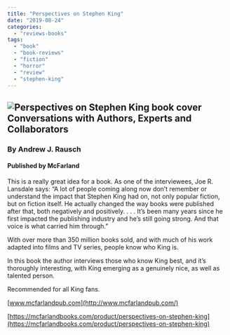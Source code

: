 ```yaml
---
title: "Perspectives on Stephen King"
date: "2019-08-24"
categories: 
  - "reviews-books"
tags: 
  - "book"
  - "book-reviews"
  - "fiction"
  - "horror"
  - "review"
  - "stephen-king"
---
```


## ![Perspectives on Stephen King book cover](https://www.hellbound.ca/wp-content/uploads/2019/08/Perspectives-on-Stephen-King.jpg)Conversations with Authors, Experts and Collaborators

### By Andrew J. Rausch

#### Published by McFarland

This is a really great idea for a book. As one of the interviewees, Joe R. Lansdale says: “A lot of people coming along now don’t remember or understand the impact that Stephen King had on, not only popular fiction, but on fiction itself. He actually changed the way books were published after that, both negatively and positively. . . . It’s been many years since he first impacted the publishing industry and he’s still going strong. And that voice is what carried him through.”

With over more than 350 million books sold, and with much of his work adapted into films and TV series, people know who King is.

In this book the author interviews those who know King best, and it’s thoroughly interesting, with King emerging as a genuinely nice, as well as talented person.

Recommended for all King fans.

[www.mcfarlandpub.com](http://www.mcfarlandpub.com/)

[https://mcfarlandbooks.com/product/perspectives-on-stephen-king](https://mcfarlandbooks.com/product/perspectives-on-stephen-king)

